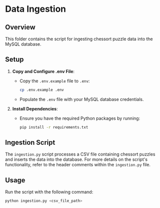 # Data Ingestion

## Overview

This folder contains the script for ingesting chessort puzzle data into the MySQL database.

## Setup

1. **Copy and Configure .env File**:
    - Copy the `.env.example` file to `.env`:
      ```sh
      cp .env.example .env
      ```
    - Populate the `.env` file with your MySQL database credentials.

2. **Install Dependencies**:
    - Ensure you have the required Python packages by running:
      ```sh
      pip install -r requirements.txt
      ```

## Ingestion Script

The `ingestion.py` script processes a CSV file containing chessort puzzles and inserts the data into the database. For more details on the script's functionality, refer to the header comments within the `ingestion.py` file.

## Usage

Run the script with the following command:
```sh
python ingestion.py <csv_file_path>
```
